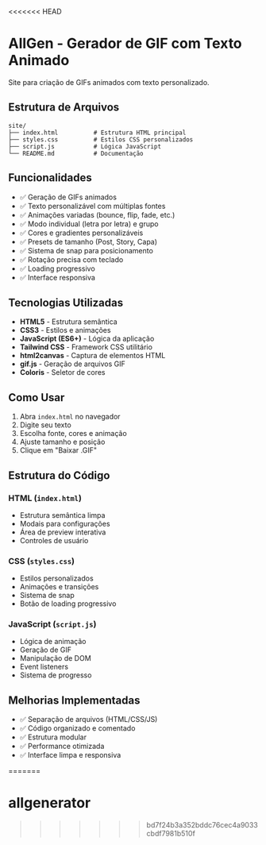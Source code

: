 <<<<<<< HEAD
# AllGen - Gerador de GIF com Texto Animado

Site para criação de GIFs animados com texto personalizado.

## Estrutura de Arquivos

```
site/
├── index.html          # Estrutura HTML principal
├── styles.css          # Estilos CSS personalizados
├── script.js           # Lógica JavaScript
└── README.md           # Documentação
```

## Funcionalidades

- ✅ Geração de GIFs animados
- ✅ Texto personalizável com múltiplas fontes
- ✅ Animações variadas (bounce, flip, fade, etc.)
- ✅ Modo individual (letra por letra) e grupo
- ✅ Cores e gradientes personalizáveis
- ✅ Presets de tamanho (Post, Story, Capa)
- ✅ Sistema de snap para posicionamento
- ✅ Rotação precisa com teclado
- ✅ Loading progressivo
- ✅ Interface responsiva

## Tecnologias Utilizadas

- **HTML5** - Estrutura semântica
- **CSS3** - Estilos e animações
- **JavaScript (ES6+)** - Lógica da aplicação
- **Tailwind CSS** - Framework CSS utilitário
- **html2canvas** - Captura de elementos HTML
- **gif.js** - Geração de arquivos GIF
- **Coloris** - Seletor de cores

## Como Usar

1. Abra `index.html` no navegador
2. Digite seu texto
3. Escolha fonte, cores e animação
4. Ajuste tamanho e posição
5. Clique em "Baixar .GIF"

## Estrutura do Código

### HTML (`index.html`)
- Estrutura semântica limpa
- Modais para configurações
- Área de preview interativa
- Controles de usuário

### CSS (`styles.css`)
- Estilos personalizados
- Animações e transições
- Sistema de snap
- Botão de loading progressivo

### JavaScript (`script.js`)
- Lógica de animação
- Geração de GIF
- Manipulação de DOM
- Event listeners
- Sistema de progresso

## Melhorias Implementadas

- ✅ Separação de arquivos (HTML/CSS/JS)
- ✅ Código organizado e comentado
- ✅ Estrutura modular
- ✅ Performance otimizada
- ✅ Interface limpa e responsiva

=======
# allgenerator
>>>>>>> bd7f24b3a352bddc76cec4a9033cbdf7981b510f
